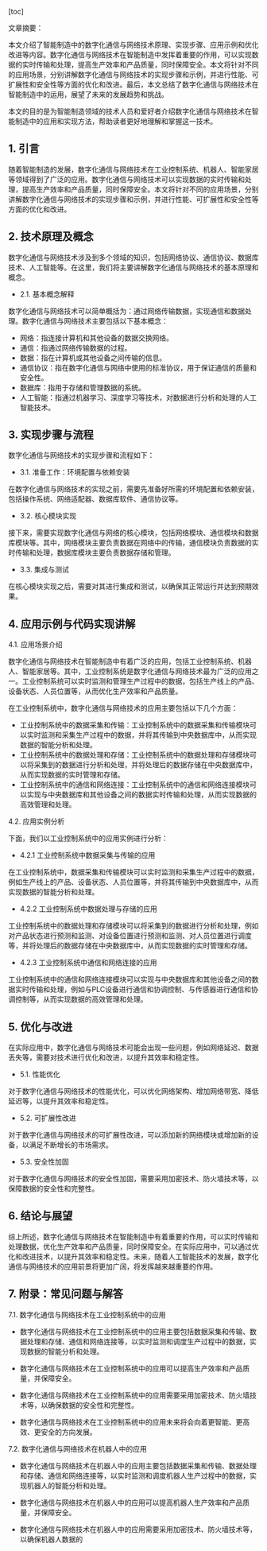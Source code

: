 
[toc]                    
                
                
文章摘要：

本文介绍了智能制造中的数字化通信与网络技术原理、实现步骤、应用示例和优化改进等内容。数字化通信与网络技术在智能制造中发挥着重要的作用，可以实现数据的实时传输和处理，提高生产效率和产品质量，同时保障安全。本文将针对不同的应用场景，分别讲解数字化通信与网络技术的实现步骤和示例，并进行性能、可扩展性和安全性等方面的优化和改进。最后，本文总结了数字化通信与网络技术在智能制造中的运用，展望了未来的发展趋势和挑战。

本文的目的是为智能制造领域的技术人员和爱好者介绍数字化通信与网络技术在智能制造中的应用和实现方法，帮助读者更好地理解和掌握这一技术。

## 1. 引言

随着智能制造的发展，数字化通信与网络技术在工业控制系统、机器人、智能家居等领域得到了广泛的应用。数字化通信与网络技术可以实现数据的实时传输和处理，提高生产效率和产品质量，同时保障安全。本文将针对不同的应用场景，分别讲解数字化通信与网络技术的实现步骤和示例，并进行性能、可扩展性和安全性等方面的优化和改进。

## 2. 技术原理及概念

数字化通信与网络技术涉及到多个领域的知识，包括网络协议、通信协议、数据库技术、人工智能等。在这里，我们将主要讲解数字化通信与网络技术的基本原理和概念。

- 2.1. 基本概念解释

数字化通信与网络技术可以简单概括为：通过网络传输数据，实现通信和数据处理。数字化通信与网络技术主要包括以下基本概念：

- 网络：指连接计算机和其他设备的数据交换网络。
- 通信：指通过网络传输数据的过程。
- 数据：指在计算机或其他设备之间传输的信息。
- 通信协议：指在数字化通信与网络中使用的标准协议，用于保证通信的质量和安全性。
- 数据库：指用于存储和管理数据的系统。
- 人工智能：指通过机器学习、深度学习等技术，对数据进行分析和处理的人工智能技术。

## 3. 实现步骤与流程

数字化通信与网络技术的实现步骤和流程如下：

- 3.1. 准备工作：环境配置与依赖安装

在数字化通信与网络技术的实现之前，需要先准备好所需的环境配置和依赖安装，包括操作系统、网络适配器、数据库软件、通信协议等。

- 3.2. 核心模块实现

接下来，需要实现数字化通信与网络的核心模块，包括网络模块、通信模块和数据库模块等。其中，网络模块主要负责数据在网络中的传输，通信模块负责数据的实时传输和处理，数据库模块主要负责数据存储和管理。

- 3.3. 集成与测试

在核心模块实现之后，需要对其进行集成和测试，以确保其正常运行并达到预期效果。

## 4. 应用示例与代码实现讲解

4.1. 应用场景介绍

数字化通信与网络技术在智能制造中有着广泛的应用，包括工业控制系统、机器人、智能家居等。其中，工业控制系统是数字化通信与网络技术最为广泛的应用之一。工业控制系统可以实时监测和管理生产过程中的数据，包括生产线上的产品、设备状态、人员位置等，从而优化生产效率和产品质量。

在工业控制系统中，数字化通信与网络技术的应用主要包括以下几个方面：

- 工业控制系统中的数据采集和传输：工业控制系统中的数据采集和传输模块可以实时监测和采集生产过程中的数据，并将其传输到中央数据库中，从而实现数据的智能分析和处理。
- 工业控制系统中的数据处理和存储：工业控制系统中的数据处理和存储模块可以将采集到的数据进行分析和处理，并将处理后的数据存储在中央数据库中，从而实现数据的实时管理和存储。
- 工业控制系统中的通信和网络连接：工业控制系统中的通信和网络连接模块可以实现与中央数据库和其他设备之间的数据实时传输和处理，从而实现数据的高效管理和处理。

4.2. 应用实例分析

下面，我们以工业控制系统中的应用实例进行分析：

- 4.2.1 工业控制系统中数据采集与传输的应用

在工业控制系统中，数据采集和传输模块可以实时监测和采集生产过程中的数据，例如生产线上的产品、设备状态、人员位置等，并将其传输到中央数据库中，从而实现数据的智能分析和处理。

- 4.2.2 工业控制系统中数据处理与存储的应用

工业控制系统中的数据处理和存储模块可以将采集到的数据进行分析和处理，例如对产品状态进行预测和监测、对设备位置进行预测和监测、对人员位置进行调度等，并将处理后的数据存储在中央数据库中，从而实现数据的实时管理和存储。

- 4.2.3 工业控制系统中通信和网络连接的应用

工业控制系统中的通信和网络连接模块可以实现与中央数据库和其他设备之间的数据实时传输和处理，例如与PLC设备进行通信和协调控制、与传感器进行通信和协调控制等，从而实现数据的高效管理和处理。

## 5. 优化与改进

在实际应用中，数字化通信与网络技术可能会出现一些问题，例如网络延迟、数据丢失等，需要对技术进行优化和改进，以提升其效率和稳定性。

- 5.1. 性能优化

对于数字化通信与网络技术的性能优化，可以优化网络架构、增加网络带宽、降低延迟等，以提升其效率和稳定性。

- 5.2. 可扩展性改进

对于数字化通信与网络技术的可扩展性改进，可以添加新的网络模块或增加新的设备，以满足不断增长的市场需求。

- 5.3. 安全性加固

对于数字化通信与网络技术的安全性加固，需要采用加密技术、防火墙技术等，以保障数据的安全性和完整性。

## 6. 结论与展望

综上所述，数字化通信与网络技术在智能制造中有着重要的作用，可以实时传输和处理数据，优化生产效率和产品质量，同时保障安全。在实际应用中，可以通过优化和改进技术，以提升其效率和稳定性。未来，随着人工智能技术的发展，数字化通信与网络技术的应用前景将更加广阔，将发挥越来越重要的作用。

## 7. 附录：常见问题与解答

7.1. 数字化通信与网络技术在工业控制系统中的应用

- 数字化通信与网络技术在工业控制系统中的应用主要包括数据采集和传输、数据处理和存储、通信和网络连接等，以实时监测和调度生产过程中的数据，实现数据的智能分析和处理。

- 数字化通信与网络技术在工业控制系统中的应用可以提高生产效率和产品质量，并保障安全。

- 数字化通信与网络技术在工业控制系统中的应用需要采用加密技术、防火墙技术等，以确保数据的安全性和完整性。

- 数字化通信与网络技术在工业控制系统中的应用未来将会向着更智能、更高效、更安全的方向发展。

7.2. 数字化通信与网络技术在机器人中的应用

- 数字化通信与网络技术在机器人中的应用主要包括数据采集和传输、数据处理和存储、通信和网络连接等，以实时监测和调度机器人生产过程中的数据，实现机器人的智能分析和处理。

- 数字化通信与网络技术在机器人中的应用可以提高机器人生产效率和产品质量，并保障安全。

- 数字化通信与网络技术在机器人中的应用需要采用加密技术、防火墙技术等，以确保机器人数据的

